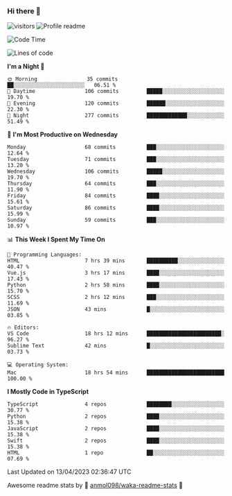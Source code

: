 ### Hi there 👋  
![visitors](https://visitor-badge.laobi.icu/badge?page_id=leverglowh) ![Profile readme](https://github.com/leverglowh/leverglowh/workflows/Profile%20readme/badge.svg?branch=master)

<!--START_SECTION:waka-->
![Code Time](http://img.shields.io/badge/Code%20Time-2%2C038%20hrs%2051%20mins-blue)

![Lines of code](https://img.shields.io/badge/From%20Hello%20World%20I%27ve%20Written-196.4%20thousand%20lines%20of%20code-blue)

**I'm a Night 🦉** 

```text
🌞 Morning                35 commits          ██░░░░░░░░░░░░░░░░░░░░░░░   06.51 % 
🌆 Daytime                106 commits         █████░░░░░░░░░░░░░░░░░░░░   19.70 % 
🌃 Evening                120 commits         ██████░░░░░░░░░░░░░░░░░░░   22.30 % 
🌙 Night                  277 commits         █████████████░░░░░░░░░░░░   51.49 % 
```
📅 **I'm Most Productive on Wednesday** 

```text
Monday                   68 commits          ███░░░░░░░░░░░░░░░░░░░░░░   12.64 % 
Tuesday                  71 commits          ███░░░░░░░░░░░░░░░░░░░░░░   13.20 % 
Wednesday                106 commits         █████░░░░░░░░░░░░░░░░░░░░   19.70 % 
Thursday                 64 commits          ███░░░░░░░░░░░░░░░░░░░░░░   11.90 % 
Friday                   84 commits          ████░░░░░░░░░░░░░░░░░░░░░   15.61 % 
Saturday                 86 commits          ████░░░░░░░░░░░░░░░░░░░░░   15.99 % 
Sunday                   59 commits          ███░░░░░░░░░░░░░░░░░░░░░░   10.97 % 
```


📊 **This Week I Spent My Time On** 

```text
💬 Programming Languages: 
HTML                     7 hrs 39 mins       ██████████░░░░░░░░░░░░░░░   40.47 % 
Vue.js                   3 hrs 17 mins       ████░░░░░░░░░░░░░░░░░░░░░   17.43 % 
Python                   2 hrs 58 mins       ████░░░░░░░░░░░░░░░░░░░░░   15.70 % 
SCSS                     2 hrs 12 mins       ███░░░░░░░░░░░░░░░░░░░░░░   11.69 % 
JSON                     43 mins             █░░░░░░░░░░░░░░░░░░░░░░░░   03.85 % 

🔥 Editors: 
VS Code                  18 hrs 12 mins      ████████████████████████░   96.27 % 
Sublime Text             42 mins             █░░░░░░░░░░░░░░░░░░░░░░░░   03.73 % 

💻 Operating System: 
Mac                      18 hrs 54 mins      █████████████████████████   100.00 % 
```

**I Mostly Code in TypeScript** 

```text
TypeScript               4 repos             ████████░░░░░░░░░░░░░░░░░   30.77 % 
Python                   2 repos             ████░░░░░░░░░░░░░░░░░░░░░   15.38 % 
JavaScript               2 repos             ████░░░░░░░░░░░░░░░░░░░░░   15.38 % 
Swift                    2 repos             ████░░░░░░░░░░░░░░░░░░░░░   15.38 % 
HTML                     1 repo              ██░░░░░░░░░░░░░░░░░░░░░░░   07.69 % 
```




 Last Updated on 13/04/2023 02:36:47 UTC
<!--END_SECTION:waka-->


Awesome readme stats by :star2: [anmol098/waka-readme-stats](https://github.com/anmol098/waka-readme-stats) :star2:
